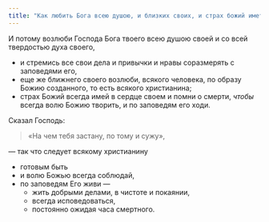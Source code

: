 ```yaml
---
title: "Как любить Бога всею душою, и близких своих, и страх божий иметь, и помнить о смертном часе"
---
```


И потому возлюби Господа Бога твоего всею душою своей и со всей твердостью духа своего,

* и стремись все свои дела и привычки и нравы соразмерять с заповедями его,
* еще же ближнего своего возлюби, всякого человека, по образу Божию созданного, то есть всякого христианина;
* страх Божий всегда имей в сердце своем и помни о смерти, *чтобы* всегда волю Божию творить, и по заповедям его ходи.

Сказал Господь:

> «На чем тебя застану, по тому и сужу»,

— так что следует всякому христианину

* готовым быть
* и волю Божью всегда соблюдай,
* по заповедям Его живи —
  * жить добрыми делами, в чистоте и покаянии,
  * всегда исповедоваться,
  * постоянно ожидая часа смертного.
